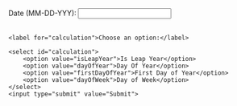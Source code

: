 <html>
<form onsubmit="javascript:handleClick();return false">
	<label for="date">Date (MM-DD-YYY): </label>
	<input type="text" id="date" name="date"><br><br>

	<label for="calculation">Choose an option:</label>

	<select id="calculation">
		<option value="isLeapYear">Is Leap Year</option>
		<option value="dayOfYear">Day Of Year</option>
		<option value="firstDayOfYear">First Day of Year</option>
		<option value="dayOfWeek">Day of Week</option>
	</select>
	<input type="submit" value="Submit">

</form>

<p id="results"></p>

<script>
	function handleClick() {
		const date = document.getElementById("date").value;
		const dateValues = date.split("-");
		const day = dateValues[0];
		const month = dateValues[1];
		const year = dateValues[2];

		const e = document.getElementById("calculation");
		const calculation = e.value;
		const calculationName = e.options[e.selectedIndex].text;

		let url = "https://womeninstem.tk/api/calendar/" + calculation;
		let newText = calculationName + ": "; 
		let json;

		switch (calculation) {
			case "isLeapYear":
				url += `/${year}`;
				break;
			case "dayOfYear":
				url += `/${month}/${day}/${year}`;
				break;
			case "firstDayOfYear":
				url += `/${year}`;
				break;
			case "dayOfWeek":
				url += `/${day}/${month}/${year}`;
				break;

		}

		var requestOptions = {
			method: 'GET',
			redirect: 'follow'
		};

		fetch(url)
			.then(response => response.json())
			.then(result => {
				const key = Object.keys(result)[1];
				console.log(key);
				newText += result[key];
				document.getElementById("results").innerHTML = newText;
			})
			.catch(error => console.log('error', error));
	}
</script>

</html>